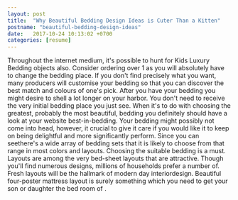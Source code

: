```yaml
---
layout: post
title:  "Why Beautiful Bedding Design Ideas is Cuter Than a Kitten"
postname: "beautiful-bedding-design-ideas"
date:   2017-10-24 10:13:02 +0700
categories: [resume]
---
```

Throughout the internet medium, it's possible to hunt for Kids Luxury Bedding objects also. Consider ordering over 1 as you will absolutely have to change the bedding place. If you don't find precisely what you want, many producers will customise your bedding so that you can discover the best match and colours of one's pick. After you have your bedding you might desire to shell a lot longer on your harbor. You don't need to receive the very initial bedding place you just see. When it's to do with choosing the greatest, probably the most beautiful, bedding you definitely should have a look at your website best-in-bedding. Your bedding might possibly not come into head, however, it crucial to give it care if you would like it to keep on being delightful and more significantly perform. Since you can seethere's a wide array of bedding sets that it is likely to choose from that range in most colors and layouts. Choosing the suitable bedding is a must. Layouts are among the very bed-sheet layouts that are attractive. Though you'll find numerous designs, millions of households prefer a number of. Fresh layouts will be the hallmark of modern day interiordesign. Beautiful four-poster mattress layout is surely something which you need to get your son or daughter the bed room of .
